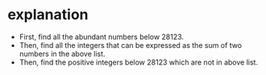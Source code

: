 # explanation

- First, find all the abundant numbers below 28123.
- Then, find all the integers that can be expressed as the sum of two numbers in the above list.
- Then, find the positive integers below 28123 which are not in above list.
